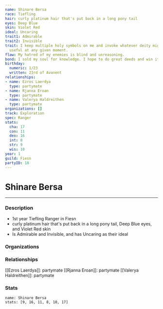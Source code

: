 ```yaml
---
name: Shinare Bersa
race: Tiefling
hair: curly platinum hair that's put back in a long pony tail
eyes: Deep Blue
skin: Violet Red
ideal: Uncaring
trait1: Admirable
trait2: Invisible
trait: I keep multiple holy symbols on me and invoke whatever deity might come in
  useful at any given moment.
flaw: My hatred of my enemies is blind and unreasoning.
bond: I sold my soul for knowledge. I hope to do great deeds and win it back.
birthday:
  numeric: 1/23
  written: 23rd of Avanent
relationships:
- name: Ezros Laerdya
  type: partymate
- name: Rjanna Eroan
  type: partymate
- name: Valerya Haldreithen
  type: partymate
organizations: []
track: Exploration
spec: Ranger
stats:
  cha: 17
  con: 11
  dex: 16
  int: 8
  str: 9
  wis: 10
year: 1
guild: Fiesn
partyID: 18
---
```

# Shinare Bersa
---
### Description
- 1st year Tiefling Ranger in Fiesn
- curly platinum hair that's put back in a long pony tail, Deep Blue eyes, and Violet Red skin
- Is Admirable and Invisible, and has Uncaring as their ideal

### Organizations
### Relationships
[[Ezros Laerdya]]: partymate
[[Rjanna Eroan]]: partymate
[[Valerya Haldreithen]]: partymate
### Stats
```statblock
name: Shinare Bersa
stats: [9, 16, 11, 8, 10, 17]
```